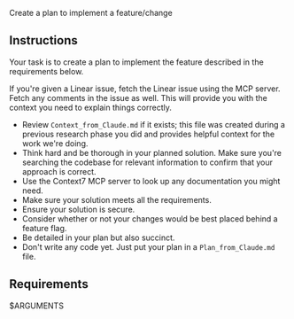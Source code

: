 Create a plan to implement a feature/change

## Instructions
Your task is to create a plan to implement the feature described in the requirements below.

If you're given a Linear issue, fetch the Linear issue using the MCP server. Fetch any
comments in the issue as well. This will provide you with the context you need to explain things correctly.

- Review `Context_from_Claude.md` if it exists; this file was created during a
previous research phase you did and provides helpful context for the work we're doing.
- Think hard and be thorough in your planned solution. Make sure you're searching the
codebase for relevant information to confirm that your approach is correct.
- Use the Context7 MCP server to look up any documentation you might need.
- Make sure your solution meets all the requirements.
- Ensure your solution is secure.
- Consider whether or not your changes would be best placed behind a feature flag.
- Be detailed in your plan but also succinct.
- Don't write any code yet. Just put your plan in a `Plan_from_Claude.md` file.

## Requirements
$ARGUMENTS
